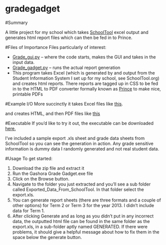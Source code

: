 gradegadget
===========
#Summary

A little project for my school which takes [SchoolTool](schooltool.org) excel output and generates html report files which can then be fed in to Prince.

#Files of Importance
Files particularly of interest:
- [Grade_gui.py](../master/src/grade_gadget/grade_gui.py) – where the code starts, makes the GUI and takes in the input data.
- [Grade_gadget.py](../master/src/grade_gadget/grade_gadget.py) – runs the actual report generation
- This program takes Excel (which is generated by and output from the Student Information System I set up for my school, see SchoolTool.org) and creates html reports. There reports are tagged up in CSS to be fed in to the HTML to PDF converter formally known as [Prince](http://www.princexml.com/) to make nice, printable PDFs

#Example I/O
More succinctly it takes Excel files like [this](../../tree/master/EXAMPLES/INPUT_XLS).

and creates HTML, and then PDF files like [this](../../tree/master/EXAMPLES/OUTPUT_HTML_PDF)

#Executable
If you’d like to try it out, the executable can be downloaded [here.](https://github.com/ceruleanotter/gradegadget/blob/master/Current_Binaries/GradeGadget_Binary_v_1.1_5_27_2014_w_examples.zip?raw=true)

I’ve included a sample export .xls sheet and grade data sheets from SchoolTool so you can see the generation in action. Any grade sensitive information is dummy data I randomly generated and not real student data.

#Usage
To get started:
1. Download the zip file and extract it
2. Run the Gashora Grade Gadget.exe file
3. Click on the Browse button.
4. Navigate to the folder you just extracted and you’ll see a sub folder called Exported_Data_From_SchoolTool. In that folder select the export.xls.
5. You can generate report sheets (there are three formats and a couple of other options) for Term 2 or Term 3 for the year 2013. I didn’t include data for Term 1.
6. After clicking Generate and as long as you didn’t put in any incorrect data, the outputted html file can be found in the same folder as the export.xls, in a sub-folder aptly named GENERATED. If there were problems, it should give a helpful message about how to fix them in the space below the generate button.
